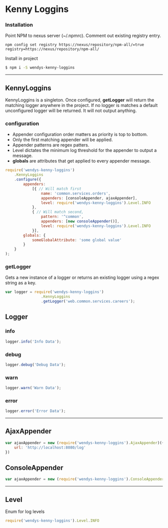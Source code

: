 # Kenny Loggins

### Installation
Point NPM to nexus server (~/.npmrc). Comment out existing registry entry.
```
npm config set registry https://nexus/repository/npm-all/=true
registry=https://nexus/repository/npm-all/
```
Install in project
```sh
$ npm i -S wendys-kenny-loggins
```
---

## KennyLoggins
KennyLoggins is a singleton. Once configured, **getLogger** will return the matching logger anywhere in the project. If no logger is matches a default unconfigured logger will be returned. It will not output anything.

### configuration
- Appender configuration order matters as priority is top to bottom.
- Only the first matching appender will be applied.
- Appender patterns are regex patters.
- Level dictates the minimum log threshold for the appender to output a message.
- **globals** are attributes that get applied to every appender message.
```javascript
require('wendys-kenny-loggins')
    .KennyLoggins
    .configure({
        appenders:
            [{ // Will match first
                name: 'common.services.orders',
                appenders: [consoleAppender, ajaxAppender],
                level: require('wendys-kenny-loggins').Level.INFO
            },
            { // Will match second,
                pattern: '^common',
                appenders: [new consoleAppender()],
                level: require('wendys-kenny-loggins').Level.INFO
            }],
        globals: {
            someGlobalAttribute: 'some global value'
        }
    }
);
```

### getLogger
Gets a new instance of a logger or returns an existing logger using a regex string as a key.
```javascript
var logger = require('wendys-kenny-loggins')
                .KennyLoggins
                .getLogger('web.common.services.careers');
```
## Logger
### info
```javascript
logger.info('Info Data');
```
### debug
```javascript
logger.debug('Debug Data');
```
### warn
```javascript
logger.warn('Warn Data');
```
### error
```javascript
logger.error('Error Data');
```
---
## AjaxAppender
```javascript
var ajaxAppender = new (require('wendys-kenny-loggins').AjaxAppender)({
    url: 'http://localhost:8080/log'
})
```
## ConsoleAppender
```javascript
var ajaxAppender = new (require('wendys-kenny-loggins').ConsoleAppender)()
```
---
## Level
Enum for log levels
```javascript
require('wendys-kenny-loggins').Level.INFO
```
